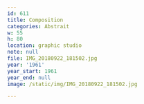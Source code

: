 ```yaml
---
id: 611
title: Composition
categories: Abstrait
w: 55
h: 80
location: graphic studio
note: null
file: IMG_20180922_181502.jpg
year: '1961'
year_start: 1961
year_end: null
image: /static/img/IMG_20180922_181502.jpg

---
```

